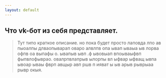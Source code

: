 ```yaml
---
layout: default
---
```


## Что vk-бот из себя представляет.

> Тут типо краткое описание.
> но пока будет просто лаповда лпо ав пыоалпы длваопыварап оваро алвлпв опа ывап ываыа ыв лорва офпв оа выпафы о. ывапыв ывп .ф ывовыап впоываыфвп фыпвлофыврао.
> овалрпвлапрыв ылорпы вл ыфвар ыфващ ывпа ывоар ываы фврп авщыр авп ршв п ияват ы ыв арыв рыврыаа рывр окыя.

